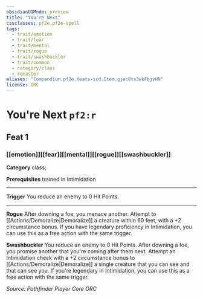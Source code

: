 ```yaml
---
obsidianUIMode: preview
title: "You're Next"
cssclasses: pf2e,pf2e-spell
tags:
  - trait/emotion
  - trait/fear
  - trait/mental
  - trait/rogue
  - trait/swashbuckler
  - trait/common
  - category/class
  - remaster
aliases: "Compendium.pf2e.feats-srd.Item.gjec0ts3wkFbjvHN"
license: ORC
---
```

# You're Next `pf2:r`
## Feat 1
### [[emotion]][[fear]][[mental]][[rogue]][[swashbuckler]]

**Category** class; 



**Prerequisites** trained in Intimidation
* * *
**Trigger** You reduce an enemy to 0 Hit Points.

* * *

**Rogue** After downing a foe, you menace another. Attempt to [[Actions/Demoralize|Demoralize]] a creature within 60 feet, with a +2 circumstance bonus. If you have legendary proficiency in Intimidation, you can use this as a free action with the same trigger.

**Swashbuckler** You reduce an enemy to 0 Hit Points. After downing a foe, you promise another that you're coming after them next. Attempt an Intimidation check with a +2 circumstance bonus to [[Actions/Demoralize|Demoralize]] a single creature that you can see and that can see you. If you're legendary in Intimidation, you can use this as a free action with the same trigger.

*Source: Pathfinder Player Core*
*ORC*